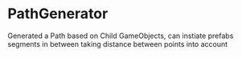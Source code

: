 # PathGenerator
Generated a Path based on Child GameObjects, can instiate prefabs segments in between taking distance between points into account
